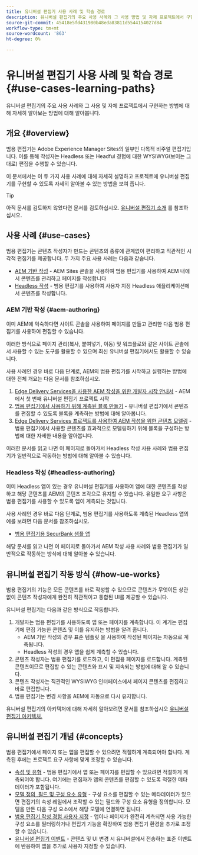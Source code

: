 ```yaml
---
title: 유니버설 편집기 사용 사례 및 학습 경로
description: 유니버설 편집기의 주요 사용 사례와 그 사용 방법 및 자체 프로젝트에서 구현하는 방법에 대해 알아봅니다.
source-git-commit: 45418e5fd431980b48eda83811d5544154027d84
workflow-type: tm+mt
source-wordcount: '863'
ht-degree: 0%

---
```



# 유니버설 편집기 사용 사례 및 학습 경로 {#use-cases-learning-paths}

유니버설 편집기의 주요 사용 사례와 그 사용 및 자체 프로젝트에서 구현하는 방법에 대해 자세히 알아보는 방법에 대해 알아봅니다.

## 개요 {#overview}

범용 편집기는 Adobe Experience Manager Sites의 일부인 다목적 비주얼 편집기입니다. 이를 통해 작성자는 Headless 또는 Headful 경험에 대한 WYSIWYG(보이는 그대로) 편집을 수행할 수 있습니다.

이 문서에서는 이 두 가지 사용 사례에 대해 자세히 설명하고 프로젝트에 유니버설 편집기를 구현할 수 있도록 자세히 알아볼 수 있는 방법을 보여 줍니다.

>[!TIP]
>
>아직 문서를 검토하지 않았다면 문서를 검토하십시오. [유니버설 편집기 소개](/help/implementing/universal-editor/introduction.md) 를 참조하십시오.

## 사용 사례 {#use-cases}

범용 편집기는 콘텐츠 작성자가 만드는 콘텐츠의 종류에 관계없이 편리하고 직관적인 시각적 편집기를 제공합니다. 두 가지 주요 사용 사례는 다음과 같습니다.

* [AEM 기반 작성](#aem-authoring) - AEM Sites 콘솔을 사용하여 범용 편집기를 사용하여 AEM 내에서 콘텐츠를 관리하고 페이지를 작성합니다
* [Headless 작성](#headless-authoring) - 범용 편집기를 사용하여 사용자 지정 Headless 애플리케이션에서 콘텐츠를 작성합니다.

### AEM 기반 작성 {#aem-authoring}

이미 AEM에 익숙하다면 사이트 콘솔을 사용하여 페이지를 만들고 관리한 다음 범용 편집기를 사용하여 편집할 수 있습니다.

이러한 방식으로 페이지 관리(복사, 붙여넣기, 이동) 및 워크플로와 같은 사이트 콘솔에서 사용할 수 있는 도구를 활용할 수 있으며 최신 유니버설 편집기에서도 활용할 수 있습니다.

사용 사례인 경우 바로 다음 단계로, AEM의 범용 편집기를 시작하고 실행하는 방법에 대한 전체 개요는 다음 문서를 참조하십시오.

1. [Edge Delivery Services을 사용한 AEM 작성을 위한 개발자 시작 안내서](/help/edge/aem-authoring/edge-dev-getting-started.md) - AEM에서 첫 번째 유니버설 편집기 프로젝트 시작
1. [범용 편집기에서 사용하기 위해 계측된 블록 만들기](/help/edge/aem-authoring/create-block.md) - 유니버설 편집기에서 콘텐츠를 편집할 수 있도록 블록을 계측하는 방법에 대해 알아봅니다.
1. [Edge Delivery Services 프로젝트를 사용하여 AEM 작성을 위한 콘텐츠 모델링](/help/edge/aem-authoring/content-modeling.md) - 범용 편집기에서 사용할 콘텐츠를 효과적으로 모델링하기 위해 블록을 구성하는 방법에 대한 자세한 내용을 알아봅니다.

이러한 문서를 읽고 나면 이 페이지로 돌아가서 Headless 작성 사용 사례와 범용 편집기가 일반적으로 작동하는 방법에 대해 알아볼 수 있습니다.

### Headless 작성 {#headless-authoring}

이미 Headless 앱이 있는 경우 유니버설 편집기를 사용하여 앱에 대한 콘텐츠를 작성하고 해당 콘텐츠를 AEM의 콘텐츠 조각으로 유지할 수 있습니다. 유일한 요구 사항은 범용 편집기를 사용할 수 있도록 앱이 계측되는 것입니다.

사용 사례인 경우 바로 다음 단계로, 범용 편집기를 사용하도록 계측된 Headless 앱의 예를 보려면 다음 문서를 참조하십시오.

* [범용 편집기용 SecurBank 샘플 앱](/help/implementing/universal-editor/securbank.md)

해당 문서를 읽고 나면 이 페이지로 돌아가서 AEM 작성 사용 사례와 범용 편집기가 일반적으로 작동하는 방식에 대해 알아볼 수 있습니다.

## 유니버설 편집기 작동 방식 {#how-ue-works}

범용 편집기의 기능은 모든 콘텐츠를 바로 작성할 수 있으므로 콘텐츠가 무엇이든 상관없이 콘텐츠 작성자에게 완전히 직관적이고 통합된 UI를 제공할 수 있습니다.

유니버설 편집기는 다음과 같은 방식으로 작동합니다.

1. 개발자는 범용 편집기를 사용하도록 앱 또는 페이지를 계측합니다. 이 계기는 편집기에 편집 가능한 콘텐츠 및 이를 유지하는 방법을 알려 줍니다.
   * AEM 기반 작성의 경우 표준 템플릿 을 사용하여 작성된 페이지는 자동으로 계측됩니다.
   * Headless 작성의 경우 앱을 쉽게 계측할 수 있습니다.
1. 콘텐츠 작성자는 범용 편집기를 로드하고, 이 편집용 페이지를 로드합니다. 계측된 콘텐츠이므로 편집할 수 있는 콘텐츠와 표시 및 지속되는 방법에 대해 알 수 있습니다.
1. 콘텐츠 작성자는 직관적인 WYSIWYG 인터페이스에서 페이지 콘텐츠를 편집하고 바로 편집합니다.
1. 범용 편집기는 변경 사항을 AEM에 자동으로 다시 유지합니다.

유니버설 편집기의 아키텍처에 대해 자세히 알아보려면 문서를 참조하십시오 [유니버설 편집기 아키텍처.](/help/implementing/universal-editor/architecture.md)

## 유니버설 편집기 개념 {#concepts}

범용 편집기에서 페이지 또는 앱을 편집할 수 있으려면 적절하게 계측되어야 합니다. 계측된 후에는 프로젝트 요구 사항에 맞게 조정할 수 있습니다.

* [속성 및 유형](/help/implementing/universal-editor/attributes-types.md) - 범용 편집기에서 앱 또는 페이지를 편집할 수 있으려면 적절하게 계측되어야 합니다. 여기에는 편집자가 앱의 콘텐츠를 편집할 수 있도록 적절한 메타데이터가 포함됩니다.
* [모델 정의, 필드 및 구성 요소 유형](/help/implementing/universal-editor/field-types.md) - 구성 요소를 편집할 수 있는 메타데이터가 있으면 편집기의 속성 레일에서 조작할 수 있는 필드와 구성 요소 유형을 정의합니다. 모델을 만든 다음 구성 요소에서 해당 모델에 연결하면 됩니다.
* [범용 편집기 작성 경험 사용자 지정](/help/implementing/universal-editor/customizing.md) - 앱이나 페이지가 완전히 계측되면 사용 가능한 구성 요소를 필터링하거나 편집기 기능을 확장하여 범용 편집기 환경을 추가로 조정할 수 있습니다.
* [유니버설 편집기 이벤트](/help/implementing/universal-editor/events.md) - 콘텐츠 및 UI 변경 시 유니버셜에서 전송하는 표준 이벤트에 반응하여 앱을 추가로 사용자 지정할 수 있습니다.
